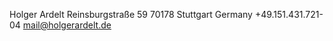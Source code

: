 ---
---

Holger Ardelt
Reinsburgstraße 59
70178 Stuttgart
Germany 
+49.151.431.721-04
mail@holgerardelt.de